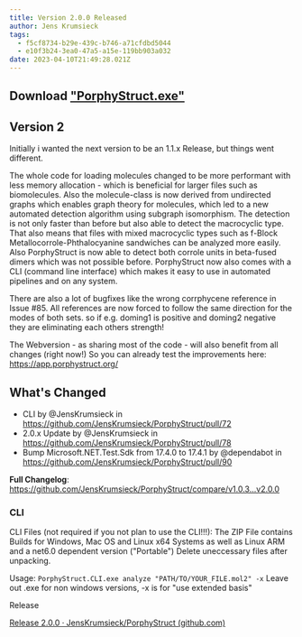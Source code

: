 ```yaml
---
title: Version 2.0.0 Released
author: Jens Krumsieck
tags:
  - f5cf8734-b29e-439c-b746-a71cfdbd5044
  - e10f3b24-3ea0-47a5-a15e-119bb903a032
date: 2023-04-10T21:49:28.021Z
---
```

## Download ["PorphyStruct.exe"](https://github.com/JensKrumsieck/PorphyStruct/releases/download/v2.0.0/PorphyStruct.exe)

## Version 2

Initially i wanted the next version to be an 1.1.x Release, but things went different.

The whole code for loading molecules changed to be more performant with less memory allocation - which is beneficial for larger files such as biomolecules. 
Also the molecule-class is now derived from undirected graphs which enables graph theory for molecules, which led to a new automated detection algorithm using subgraph isomorphism. The detection is not only faster than before but also able to detect the macrocyclic type. That also means that files with mixed macrocyclic types such as f-Block Metallocorrole-Phthalocyanine sandwiches can be analyzed more easily. Also PorphyStruct is now able to detect both corrole units in beta-fused dimers which was not possible before. 
PorphyStruct now also comes with a CLI (command line interface) which makes it easy to use in automated pipelines and on any system.

There are also a lot of bugfixes like the wrong corrphycene reference in Issue #85.
All references are now forced to follow the same direction for the modes of both sets. so if e.g. doming1 is positive and doming2 negative they are eliminating each others strength!

The Webversion - as sharing most of the code - will also benefit from all changes (right now!) So you can already test the improvements here: https://app.porphystruct.org/

## What's Changed

* CLI by @JensKrumsieck in https://github.com/JensKrumsieck/PorphyStruct/pull/72
* 2.0.x Update by @JensKrumsieck in https://github.com/JensKrumsieck/PorphyStruct/pull/78
* Bump Microsoft.NET.Test.Sdk from 17.4.0 to 17.4.1 by @dependabot in https://github.com/JensKrumsieck/PorphyStruct/pull/90

**Full Changelog**: https://github.com/JensKrumsieck/PorphyStruct/compare/v1.0.3...v2.0.0

### CLI

CLI Files (not required if you not plan to use the CLI!!!):
The ZIP File contains Builds for Windows, Mac OS and Linux x64 Systems as well as Linux ARM and a net6.0 dependent version ("Portable")
Delete uneccessary files after unpacking.

Usage: 
`PorphyStruct.CLI.exe analyze "PATH/TO/YOUR_FILE.mol2" -x`
Leave out .exe for non windows versions, -x is for "use extended basis"

R﻿elease

<!--StartFragment-->

[Release 2.0.0 · JensKrumsieck/PorphyStruct (github.com)](https://github.com/JensKrumsieck/PorphyStruct/releases/tag/v2.0.0)

<!--EndFragment-->